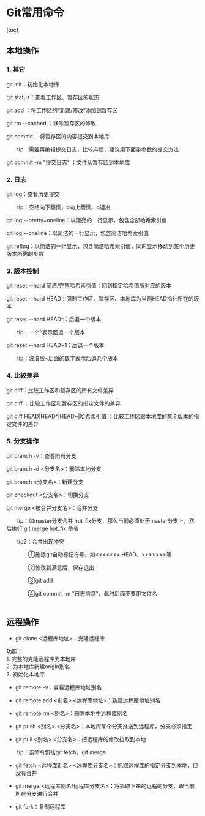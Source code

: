 # Git常用命令
[toc]
## 本地操作
### 1. 其它

git init：初始化本地库

git status：查看工作区、暂存区的状态

git add <file name>：将工作区的“新建/修改”添加到暂存区

git rm --cached <file name>：移除暂存区的修改

git commit <file name>：将暂存区的内容提交到本地库

　　tip：需要再编辑提交日志，比较麻烦，建议用下面带参数的提交方法

git commit -m "提交日志" <file name>：文件从暂存区到本地库

 

### 2. 日志

git log：查看历史提交

　　tip：空格向下翻页，b向上翻页，q退出

git log --pretty=oneline：以漂亮的一行显示，包含全部哈希索引值

git log --oneline：以简洁的一行显示，包含简洁哈希索引值

git reflog：以简洁的一行显示，包含简洁哈希索引值，同时显示移动到某个历史版本所需的步数

 

### 3. 版本控制

git reset --hard 简洁/完整哈希索引值：回到指定哈希值所对应的版本

git reset --hard HEAD：强制工作区、暂存区、本地库为当前HEAD指针所在的版本

git reset --hard HEAD^：后退一个版本　　

　　tip：一个^表示回退一个版本

git reset --hard HEAD~1：后退一个版本

　　tip：波浪线~后面的数字表示后退几个版本

 

### 4. 比较差异

git diff：比较工作区和暂存区的所有文件差异

git diff <file name>：比较工作区和暂存区的指定文件的差异

git diff HEAD|HEAD^|HEAD~|哈希索引值 <file name>：比较工作区跟本地库的某个版本的指定文件的差异

 

### 5. 分支操作

git branch -v：查看所有分支

git branch -d <分支名>：删除本地分支

git branch <分支名>：新建分支

git checkout <分支名>：切换分支

git merge <被合并分支名>：合并分支

　　tip：如master分支合并 hot_fix分支，那么当前必须处于master分支上，然后执行 git merge hot_fix 命令

　　tip2：合并出现冲突

　　　　①删除git自动标记符号，如<<<<<<< HEAD、>>>>>>>等

　　　　②修改到满意后，保存退出

　　　　③git add <file name>

　　　　④git commit -m "日志信息"，此时后面不要带文件名  
　　　　
## 远程操作  

- git clone <远程库地址>：克隆远程库  

功能：  
    1. 完整的克隆远程库为本地库  
    2. 为本地库新建origin别名  
    3. 初始化本地库

- git remote -v：查看远程库地址别名

- git remote add <别名> <远程库地址>：新建远程库地址别名

- git remote rm <别名>：删除本地中远程库别名

- git push <别名> <分支名>：本地库某个分支推送到远程库，分支必须指定

- git pull <别名> <分支名>：把远程库的修改拉取到本地

　　tip：该命令包括git fetch，git merge

- git fetch <远程库别名> <远程库分支名>：抓取远程库的指定分支到本地，但没有合并

- git merge <远程库别名/远程库分支名>：将抓取下来的远程的分支，跟当前所在分支进行合并

- git fork：复制远程库